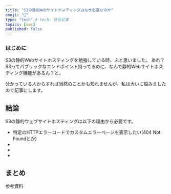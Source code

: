 ```yaml
---
title: "S3の静的Webサイトホスティングはなぜ必要なのか"
emoji: "🎃"
type: "tech" # tech: 技術記事
topics: [aws]
published: false
---
```

### はじめに
S3の静的Webサイトホスティングを勉強している時、ふと思いました。
あれ？S3ってパブリックなエンドポイント持ってるのに、なんで静的Webサイトホスティング機能があるん？と。

分かっている人からすれば当然のことかも知れませんが、私は大いに悩みましたので記事にします。

## 結論
S3の静的ウェブサイトホスティングは以下の理由から必要です。
- 特定のHTTPエラーコードでカスタムエラーページを表示したい(404 Not Foundとか)
-
-
-
###
##
###
##
###
##
###
##
###

## まとめ
参考資料
